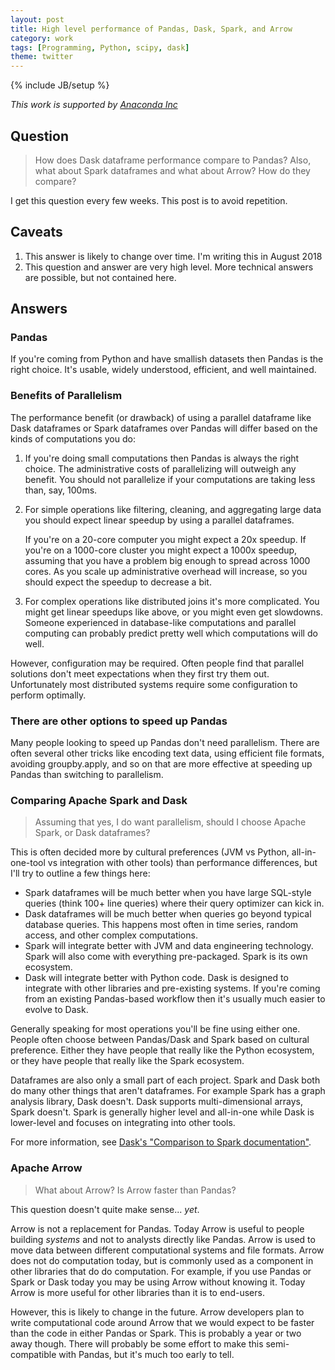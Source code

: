```yaml
---
layout: post
title: High level performance of Pandas, Dask, Spark, and Arrow
category: work
tags: [Programming, Python, scipy, dask]
theme: twitter
---
```


{% include JB/setup %}

*This work is supported by [Anaconda Inc](http://anaconda.com)*

## Question

> How does Dask dataframe performance compare to Pandas?  Also, what about
> Spark dataframes and what about Arrow?  How do they compare?

I get this question every few weeks.  This post is to avoid repetition.


## Caveats

1.  This answer is likely to change over time.  I'm writing this in August 2018
2.  This question and answer are very high level.
    More technical answers are possible, but not contained here.

## Answers

### Pandas

If you're coming from Python and have smallish datasets then Pandas is the
right choice.  It's usable, widely understood, efficient, and well maintained.


### Benefits of Parallelism

The performance benefit (or drawback) of using a parallel dataframe like Dask
dataframes or Spark dataframes over Pandas will differ based on the kinds of
computations you do:

1.  If you're doing small computations then Pandas is always the right choice.
    The administrative costs of parallelizing will outweigh any benefit.
    You should not parallelize if your computations are taking less than, say,
    100ms.

2.  For simple operations like filtering, cleaning, and aggregating large data
    you should expect linear speedup by using a parallel dataframes.

    If you're on a 20-core computer you might expect a 20x speedup.  If you're
    on a 1000-core cluster you might expect a 1000x speedup, assuming that you
    have a problem big enough to spread across 1000 cores.  As you scale up
    administrative overhead will increase, so you should expect the speedup to
    decrease a bit.

2.  For complex operations like distributed joins it's more complicated.  You
    might get linear speedups like above, or you might even get slowdowns.
    Someone experienced in database-like computations and parallel computing
    can probably predict pretty well which computations will do well.

However, configuration may be required.  Often people find that parallel
solutions don't meet expectations when they first try them out.  Unfortunately
most distributed systems require some configuration to perform optimally.


### There are other options to speed up Pandas

Many people looking to speed up Pandas don't need parallelism.  There are often
several other tricks like encoding text data, using efficient file formats,
avoiding groupby.apply, and so on that are more effective at speeding up Pandas
than switching to parallelism.


### Comparing Apache Spark and Dask

> Assuming that yes, I do want parallelism, should I choose Apache Spark, or Dask dataframes?

This is often decided more by cultural preferences (JVM vs Python,
all-in-one-tool vs integration with other tools) than performance differences,
but I'll try to outline a few things here:

-  Spark dataframes will be much better when you have large SQL-style queries
   (think 100+ line queries) where their query optimizer can kick in.
-  Dask dataframes will be much better when queries go beyond typical database
   queries.  This happens most often in time series, random access, and other
   complex computations.
-  Spark will integrate better with JVM and data engineering technology.
   Spark will also come with everything pre-packaged.  Spark is its own
   ecosystem.
-  Dask will integrate better with Python code.  Dask is designed to integrate
   with other libraries and pre-existing systems.  If you're coming from an
   existing Pandas-based workflow then it's usually much easier to evolve to
   Dask.

Generally speaking for most operations you'll be fine using either one.  People
often choose between Pandas/Dask and Spark based on cultural preference.
Either they have people that really like the Python ecosystem, or they have
people that really like the Spark ecosystem.

Dataframes are also only a small part of each project.  Spark and Dask both do
many other things that aren't dataframes.  For example Spark has a graph
analysis library, Dask doesn't.  Dask supports multi-dimensional arrays, Spark
doesn't.  Spark is generally higher level and all-in-one while Dask is
lower-level and focuses on integrating into other tools.

For more information, see [Dask's "Comparison to Spark documentation"](http://dask.pydata.org/en/latest/spark.html).


### Apache Arrow

> What about Arrow?  Is Arrow faster than Pandas?

This question doesn't quite make sense... *yet*.

Arrow is not a replacement for Pandas.  Today Arrow is useful to people
building *systems* and not to analysts directly like Pandas.  Arrow is used to
move data between different computational systems and file formats.  Arrow does
not do computation today, but is commonly used as a component in other
libraries that do do computation.  For example, if you use Pandas or Spark or
Dask today you may be using Arrow without knowing it.  Today Arrow is more
useful for other libraries than it is to end-users.

However, this is likely to change in the future.  Arrow developers plan
to write computational code around Arrow that we would expect to be faster than
the code in either Pandas or Spark.  This is probably a year or two away
though.  There will probably be some effort to make this semi-compatible with
Pandas, but it's much too early to tell.

